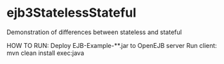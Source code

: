 # ejb3StatelessStateful
Demonstration of differences between stateless and stateful

HOW TO RUN:
Deploy EJB-Example-**.jar to OpenEJB server
Run client: mvn clean install exec:java
